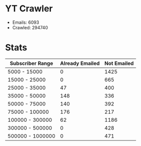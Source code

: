 # YT Crawler
- Emails: 6093
- Crawled: 294740

# Stats
| Subscriber Range  | Already Emailed | Not Emailed |
|-------|-------|-------|
| 5000 - 15000 | 0 | 1425 |
| 15000 - 25000 | 0 | 665 |
| 25000 - 35000 | 47 | 400 |
| 35000 - 50000 | 148 | 336 |
| 50000 - 75000 | 140 | 392 |
| 75000 - 100000 | 176 | 217 |
| 100000 - 300000 | 62 | 1186 |
| 300000 - 500000 | 0 | 428 |
| 500000 - 1000000 | 0 | 471 |
